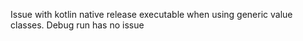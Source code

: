 Issue with kotlin native release executable when using generic value classes.
Debug run has no issue
